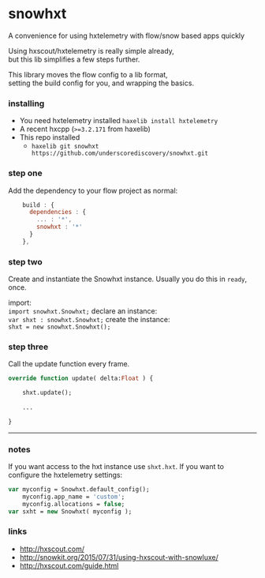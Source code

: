 # snowhxt
A convenience for using hxtelemetry with flow/snow based apps quickly

Using hxscout/hxtelemetry is really simple already,   
but this lib simplifies a few steps further. 

This library moves the flow config to a lib format,   
setting the build config for you, and wrapping the basics. 

### installing

- You need hxtelemetry installed `haxelib install hxtelemetry` 
- A recent hxcpp (`>=3.2.171` from haxelib)
- This repo installed
  - `haxelib git snowhxt https://github.com/underscorediscovery/snowhxt.git`

### step one

Add the dependency to your flow project as normal:

```js
    build : {
      dependencies : {
        ... : '*',
        snowhxt : '*'
      }
    },
```

### step two

Create and instantiate the Snowhxt instance.
Usually you do this in `ready`, once.

import:   
`import snowhxt.Snowhxt;` 
declare an instance:   
`var shxt : snowhxt.Snowhxt;`
create the instance:   
`shxt = new snowhxt.Snowhxt();`

### step three

Call the update function every frame.

```haxe
override function update( delta:Float ) {

    shxt.update();
    
    ...

}
```

--- 

### notes

If you want access to the hxt instance use `shxt.hxt`.
If you want to configure the hxtelemetry settings:

```haxe
var myconfig = Snowhxt.default_config();
    myconfig.app_name = 'custom';
    myconfig.allocations = false;
var sxht = new Snowhxt( myconfig );
```


### links

- http://hxscout.com/
- http://snowkit.org/2015/07/31/using-hxscout-with-snowluxe/
- http://hxscout.com/guide.html


